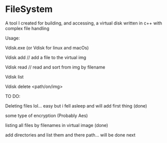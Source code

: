 # FileSystem
A tool I created for building, and accessing, a virtual disk written in c++ with complex file handling

Usage:

Vdisk.exe (or Vdisk for linux and macOs)

Vdisk add <filename> // add a file to the virtual img 

Vdisk read <filename> // read and sort from img by filename 

Vdisk list

Vdisk delete <path/on/img>

TO DO:

Deleting files lol... easy but i fell asleep and will add first thing (done)

some type of encryption (Probably Aes)

listing all files by filenames in virtual image (done)

add directories and list them and there path... will be done next


